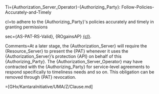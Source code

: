 Ti={Authorization_Server_Operator}-{Authorizing_Party}: Follow-Policies-Accurately-and-Timely

cl=to adhere to the {Authorizing_Party}'s policies accurately and timely in granting permissions

sec={AS-PAT-RS-Valid}, {ROgainsAP} <u>{cl}</u>.

Comments=At a later stage, the {Authorization_Server} will require the {Resource_Server} to present the {PAT} whenever it uses the {Authorization_Server}’s protection {API} on behalf of this {Authorizing_Party}. The {Authorization_Server_Operator} may have contracted with the {Authorizing_Party} for service-level agreements to respond specifically to timeliness needs and so on. This obligation can be removed through {PAT} revocation.

=[GHx/KantaraInitiative/UMA/Z/Clause.md]
